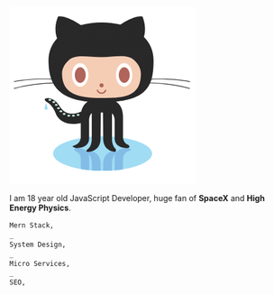 ![image](./github.png "Hello,") 


I am 18 year old JavaScript Developer, huge fan of **SpaceX** and **High Energy Physics**.

```html
Mern Stack, 
_
System Design,
_
Micro Services,
_
SEO,
```
